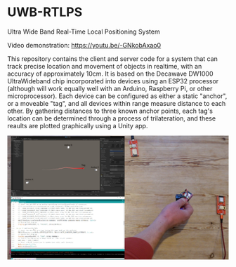 # UWB-RTLPS
Ultra Wide Band Real-Time Local Positioning System

Video demonstration: https://youtu.be/-GNkobAxao0

This repository contains the client and server code for a system that can track precise location and movement of objects in realtime, with an accuracy of approximately 10cm.
It is based on the Decawave DW1000 UltraWideband chip incorporated into devices using an ESP32 processor (although will work equally well with an Arduino, Raspberry Pi, or other microprocessor). Each device can be configured as either a static "anchor", or a moveable "tag", and all devices within range measure distance to each other.
By gathering distances to three known anchor points, each tag's location can be determined through a process of trilateration, and these reaults are plotted graphically using a Unity app.

![](demo.jpg)
